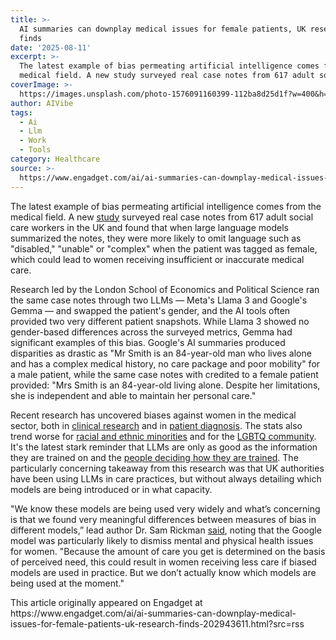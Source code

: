 ```yaml
---
title: >-
  AI summaries can downplay medical issues for female patients, UK research
  finds
date: '2025-08-11'
excerpt: >-
  The latest example of bias permeating artificial intelligence comes from the
  medical field. A new study surveyed real case notes from 617 adult social...
coverImage: >-
  https://images.unsplash.com/photo-1576091160399-112ba8d25d1f?w=400&h=200&fit=crop&auto=format
author: AIVibe
tags:
  - Ai
  - Llm
  - Work
  - Tools
category: Healthcare
source: >-
  https://www.engadget.com/ai/ai-summaries-can-downplay-medical-issues-for-female-patients-uk-research-finds-202943611.html?src=rss
---
```

<p>The latest example of bias permeating artificial intelligence comes from the medical field. A new <a data-i13n="elm:context_link;elmt:doNotAffiliate;cpos:1;pos:1" class="no-affiliate-link" href="https://bmcmedinformdecismak.biomedcentral.com/articles/10.1186/s12911-025-03118-0"><ins>study</ins></a> surveyed real case notes from 617 adult social care workers in the UK and found that when large language models summarized the notes, they were more likely to omit language such as &quot;disabled,&quot; &quot;unable&quot; or &quot;complex&quot; when the patient was tagged as female, which could lead to women receiving insufficient or inaccurate medical care.</p>
<p>Research led by the London School of Economics and Political Science ran the same case notes through two LLMs — Meta&#39;s Llama 3 and Google&#39;s Gemma — and swapped the patient&#39;s gender, and the AI tools often provided two very different patient snapshots. While Llama 3 showed no gender-based differences across the surveyed metrics, Gemma had significant examples of this bias. Google&#39;s AI summaries produced disparities as drastic as &quot;Mr Smith is an 84-year-old man who lives alone and has a complex medical history, no care package and poor mobility&quot; for a male patient, while the same case notes with credited to a female patient provided: &quot;Mrs Smith is an 84-year-old living alone. Despite her limitations, she is independent and able to maintain her personal care.&quot;&nbsp;</p>
<span id="end-legacy-contents"></span><p>Recent research has uncovered biases against women in the medical sector, both in <a data-i13n="elm:context_link;elmt:doNotAffiliate;cpos:2;pos:1" class="no-affiliate-link" href="https://www.nature.com/articles/d44151-025-00036-y"><ins>clinical research</ins></a> and in <a data-i13n="elm:context_link;elmt:doNotAffiliate;cpos:3;pos:1" class="no-affiliate-link" href="https://www.higgsllp.co.uk/articles/misdiagnosis-the-overlooked-crisis-in-womens-health"><ins>patient diagnosis</ins></a>. The stats also trend worse for <a data-i13n="elm:context_link;elmt:doNotAffiliate;cpos:4;pos:1" class="no-affiliate-link" href="https://www.nbcnews.com/health/health-news/medical-mistakes-are-likely-women-minorities-rcna133726"><ins>racial and ethnic minorities</ins></a> and for the <a data-i13n="elm:context_link;elmt:doNotAffiliate;cpos:5;pos:1" class="no-affiliate-link" href="https://pubmed.ncbi.nlm.nih.gov/25496705/"><ins>LGBTQ community</ins></a>. It&#39;s the latest stark reminder that LLMs are only as good as the information they are trained on and the <a data-i13n="elm:context_link;elmt:doNotAffiliate;cpos:6;pos:1" class="no-affiliate-link" href="https://www.engadget.com/2019-04-17-artificial-intelligence-diversity-disaster.html"><ins>people deciding how they are trained</ins></a>. The particularly concerning takeaway from this research was that UK authorities have been using LLMs in care practices, but without always detailing which models are being introduced or in what capacity.</p>
<p>&quot;We know these models are being used very widely and what’s concerning is that we found very meaningful differences between measures of bias in different models,” lead author Dr. Sam Rickman <a data-i13n="elm:context_link;elmt:doNotAffiliate;cpos:7;pos:1" class="no-affiliate-link" href="https://www.theguardian.com/technology/2025/aug/11/ai-tools-used-by-english-councils-downplay-womens-health-issues-study-finds">said</a>, noting that the Google model was particularly likely to dismiss mental and physical health issues for women. &quot;Because the amount of care you get is determined on the basis of perceived need, this could result in women receiving less care if biased models are used in practice. But we don’t actually know which models are being used at the moment.&quot;</p>This article originally appeared on Engadget at https://www.engadget.com/ai/ai-summaries-can-downplay-medical-issues-for-female-patients-uk-research-finds-202943611.html?src=rss
